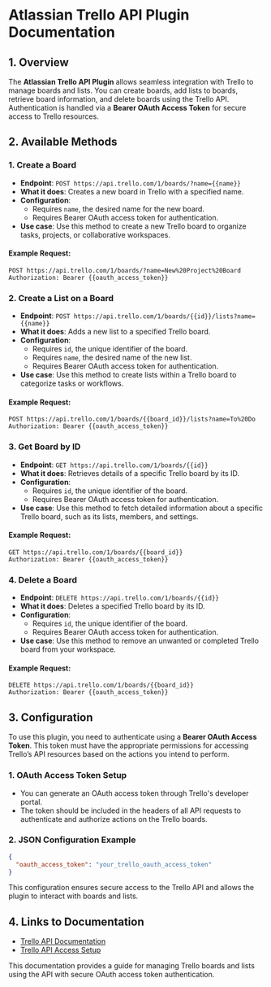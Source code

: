 # Atlassian Trello API Plugin Documentation

## 1. Overview

The **Atlassian Trello API Plugin** allows seamless integration with Trello to manage boards and lists. You can create boards, add lists to boards, retrieve board information, and delete boards using the Trello API. Authentication is handled via a **Bearer OAuth Access Token** for secure access to Trello resources.

## 2. Available Methods

### 1. **Create a Board**
   - **Endpoint**: `POST https://api.trello.com/1/boards/?name={{name}}`
   - **What it does**: Creates a new board in Trello with a specified name.
   - **Configuration**:
     - Requires `name`, the desired name for the new board.
     - Requires Bearer OAuth access token for authentication.
   - **Use case**: Use this method to create a new Trello board to organize tasks, projects, or collaborative workspaces.

#### Example Request:
```http
POST https://api.trello.com/1/boards/?name=New%20Project%20Board
Authorization: Bearer {{oauth_access_token}}
```

### 2. **Create a List on a Board**
   - **Endpoint**: `POST https://api.trello.com/1/boards/{{id}}/lists?name={{name}}`
   - **What it does**: Adds a new list to a specified Trello board.
   - **Configuration**:
     - Requires `id`, the unique identifier of the board.
     - Requires `name`, the desired name of the new list.
     - Requires Bearer OAuth access token for authentication.
   - **Use case**: Use this method to create lists within a Trello board to categorize tasks or workflows.

#### Example Request:
```http
POST https://api.trello.com/1/boards/{{board_id}}/lists?name=To%20Do
Authorization: Bearer {{oauth_access_token}}
```

### 3. **Get Board by ID**
   - **Endpoint**: `GET https://api.trello.com/1/boards/{{id}}`
   - **What it does**: Retrieves details of a specific Trello board by its ID.
   - **Configuration**:
     - Requires `id`, the unique identifier of the board.
     - Requires Bearer OAuth access token for authentication.
   - **Use case**: Use this method to fetch detailed information about a specific Trello board, such as its lists, members, and settings.

#### Example Request:
```http
GET https://api.trello.com/1/boards/{{board_id}}
Authorization: Bearer {{oauth_access_token}}
```

### 4. **Delete a Board**
   - **Endpoint**: `DELETE https://api.trello.com/1/boards/{{id}}`
   - **What it does**: Deletes a specified Trello board by its ID.
   - **Configuration**:
     - Requires `id`, the unique identifier of the board.
     - Requires Bearer OAuth access token for authentication.
   - **Use case**: Use this method to remove an unwanted or completed Trello board from your workspace.

#### Example Request:
```http
DELETE https://api.trello.com/1/boards/{{board_id}}
Authorization: Bearer {{oauth_access_token}}
```

## 3. Configuration

To use this plugin, you need to authenticate using a **Bearer OAuth Access Token**. This token must have the appropriate permissions for accessing Trello’s API resources based on the actions you intend to perform.

### 1. **OAuth Access Token Setup**
   - You can generate an OAuth access token through Trello's developer portal.
   - The token should be included in the headers of all API requests to authenticate and authorize actions on the Trello boards.

### 2. **JSON Configuration Example**

```json
{
  "oauth_access_token": "your_trello_oauth_access_token"
}
```

This configuration ensures secure access to the Trello API and allows the plugin to interact with boards and lists.

## 4. Links to Documentation

- [Trello API Documentation](https://developer.atlassian.com/cloud/trello/rest/api-group-boards/)
- [Trello API Access Setup](https://developer.atlassian.com/cloud/trello/guides/rest-api/authorization/)

This documentation provides a guide for managing Trello boards and lists using the API with secure OAuth access token authentication.
